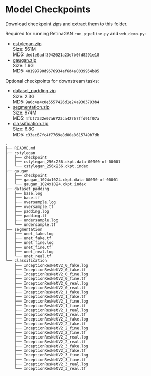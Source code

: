# Model Checkpoints

Download checkpoint zips and extract them to this folder.

Required for running RetinaGAN `run_pipeline.py` and `web_demo.py`:
- [cstylegan.zip](https://www.doc.ic.ac.uk/~bh1511/research/RetinaGAN/cstylegan.zip) 
<br> Size: 561M <br> MD5: `ded1e6adf3942621a23e7b0fd8291e18`
- [gaugan.zip](https://www.doc.ic.ac.uk/~bh1511/research/RetinaGAN/gaugan.zip) 
<br> Size: 1.6G <br> MD5: `40199790d9676934af6d4a0039954b85`

Optional checkpoints for downstream tasks:
- [dataset_padding.zip](https://www.doc.ic.ac.uk/~bh1511/research/RetinaGAN/dataset_padding.zip) 
<br> Size: 2.3G <br> MD5: `9a0c4a4c0e5557426d1e24a9303793b4`
- [segmentation.zip](https://www.doc.ic.ac.uk/~bh1511/research/RetinaGAN/segmentation.zip) 
<br> Size: 974M <br> MD5: `4fbf7332e07a6723ca42767ffd91f07a`
- [classification.zip](https://www.doc.ic.ac.uk/~bh1511/research/RetinaGAN/classification.zip) 
<br> Size: 6.8G <br> MD5: `c33ac67fc4f7769e8d80a8615749b7db`

```
.
├── README.md
├── cstylegan
│   ├── checkpoint
│   ├── cstylegan_256x256.ckpt.data-00000-of-00001
│   └── cstylegan_256x256.ckpt.index
├── gaugan
│   ├── checkpoint
│   ├── gaugan_1024x1024.ckpt.data-00000-of-00001
│   └── gaugan_1024x1024.ckpt.index
├── dataset_padding
│   ├── base.log
│   ├── base.tf
│   ├── oversample.log
│   ├── oversample.tf
│   ├── padding.log
│   ├── padding.tf
│   ├── undersample.log
│   └── undersample.tf
├── segmentation
│   ├── unet_fake.log
│   ├── unet_fake.tf
│   ├── unet_fine.log
│   ├── unet_fine.tf
│   ├── unet_real.log
│   └── unet_real.tf
└── classification
    ├── InceptionResNetV2_0_fake.log
    ├── InceptionResNetV2_0_fake.tf
    ├── InceptionResNetV2_0_fine.log
    ├── InceptionResNetV2_0_fine.tf
    ├── InceptionResNetV2_0_real.log
    ├── InceptionResNetV2_0_real.tf
    ├── InceptionResNetV2_1_fake.log
    ├── InceptionResNetV2_1_fake.tf
    ├── InceptionResNetV2_1_fine.log
    ├── InceptionResNetV2_1_fine.tf
    ├── InceptionResNetV2_1_real.log
    ├── InceptionResNetV2_1_real.tf
    ├── InceptionResNetV2_2_fake.log
    ├── InceptionResNetV2_2_fake.tf
    ├── InceptionResNetV2_2_fine.log
    ├── InceptionResNetV2_2_fine.tf
    ├── InceptionResNetV2_2_real.log
    ├── InceptionResNetV2_2_real.tf
    ├── InceptionResNetV2_3_fake.log
    ├── InceptionResNetV2_3_fake.tf
    ├── InceptionResNetV2_3_fine.log
    ├── InceptionResNetV2_3_fine.tf
    ├── InceptionResNetV2_3_real.log
    └── InceptionResNetV2_3_real.tf
```


